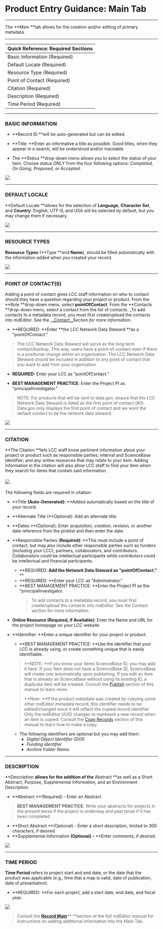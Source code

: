 # Product Entry Guidance: Main Tab

---

The **Main **tab allows for the creation and/or editing of primary metadata.

---

| Quick Reference: Required Sections |
| :--- |
| Basic Information \(Required\) |
| Default Locale \(Required\) |
| Resource Type \(Required\) |
| Point of Contact \(Required\) |
| Citation \(Required\) |
| Description \(Required\) |
| Time Period \(Required\) |

---

### **BASIC INFORMATION**

* **Record ID **will be auto-generated but can be edited.

* **Title: **Enter as informative a title as possible. Good titles, when they appear in a search, will be understood and/or traceable.

* The **Status **drop-down menu allows you to select the status of your item. Choose status ONLY from the four following options: _Completed, On Going, Proposed, or Accepted._

![](/assets/main_screenshot_updated.png)

---

### DEFAULT LOCALE

**Default Locale **allows for the selection of **Language**, **Character Set**, and **Country**. English, UTF-8, and USA will be selected by default, but you may change them if necessary.

![](/assets/default_locale.png)

---

### RESOURCE TYPES

**Resource Types** \(**Type **and **Name**\), should be filled automatically with the information added when you created your record.

![](/assets/resource_types.png)

---

### POINT OF CONTACT\(S\)

Adding a point of contact gives LCC staff information on who to contact should they have a question regarding your project or product. From the **Role **drop-down menu, select **pointOfContact**. From the **Contacts **drop-down menu, select a contact from the list of contacts. _To add contacts to a metadata record, you must first create/upload the contacts into mdEditor. See the _[_Contact _](/product-entry-guidance/contact-entry-guidance.md)_Section for more information._

* **REQUIRED: **Enter **the LCC Network Data Steward **as a "pointOfContact."

> The LCC Network Data Steward will serve as the long term contact/backup. This way, users have a point-of-contact even if there is a positional change within an organization. The LCC Network Data Steward should be included in addition to any point of contact that you want to add from your organization

* **REQUIRED:** Enter your LCC as "pointOfContact."

* **BEST MANAGEMENT PRACTICE**: Enter the Project PI as "principalInvestigator."

> NOTE: For products that will be sent to data.gov, ensure that the LCC Network Data Steward is listed as the first point of contact \(\#0\). Data.gov only displays the first point of contact and we want the default contact to be the network data steward.

![](/assets/point_of_contacts.png)

---

### CITATION

**The Citation **lets LCC staff know pertinent information about your project or product such as responsible parties; internal and ScienceBase identifier; and any online resources that may relate to your item. Adding information in the citation will also allow LCC staff to find your item when they search for items that contain said information.

#### ![](/assets/citation_updated.png)

The following fields are required in citation:

* **Title **\(Auto-Generated\)**: **Added automatically based on the title of your record.
* **Alternate Title \(**Optional\): Add an alternate title.
* **Dates **\(Optional\): Enter _acquisition, creation, revision,_ or another date reference from the picklist and then enter the date.
* **Responsible Parties \(**Required\)**: **This must include a point of contact, but may also include other responsible parties such as funders \(including your LCC\), partners, collaborators, and contributors. Collaborators could be intellectual participants while contributors could be intellectual and financial participants.
  * **REQUIRED: **Add the Network Data Steward as "pointOfContact."** **
  * **REQUIRED: **Enter your LCC as "Administrator." 
  * **BEST MANAGEMENT PRACTICE: **Enter the Project PI as the "principalInvestigator.
    > To add contacts to a metadata record, you must first create/upload the contacts into mdEditor. See the Contact section for more information.
* **Online Resource \(**Required, if Available\)**:** Enter the Name and URL for the project homepage on your LCC website

* **Identifier: **Enter a unique identifier for your project or product.

  * **BEST MANAGEMENT PRACTICE: **Use the identifier that your LCC is already using, or create something unique that is easily identifiable. 

  > **NOTE: **If you know your items ScienceBase ID, you may add it here. If your item does not have a ScienceBase ID, ScienceBase will create one automatically upon publishing. If you edit an item that is already on ScienceBase without using its existing ID, a duplicate item will be created. Consult the [Publish](/publish.md) section of this manual to learn more.
  >
  > **Note: **If the product metadata was created by copying some other mdEditor metadata record, this identifier needs to be edited/changed since it will reflect the copied record identifier. Only the mdEditor UUID changes to represent a new record when an item is copied. Consult the [Copy Records](/data-management/copy-records.md) section of this manual to learn how to make a copy.

  * The following identifiers are optional but you may add them: 
    * _Digital Object Identifier \(DOI\)_
    * _Funding identifier_
    * _Archive Folder Name._

---

### DESCRIPTION

**Description **allows for the addition of the** Abstract **as well as a Short Abstract, Purpose, Supplemental Information, and an Environment Description.

* **Abstract **\(Required\) - Enter an Abstract

> **BEST MANAGEMENT PRACTICE**: Write your abstracts for projects in the present tense if the project is underway and past tense if it has been completed.

* **Short Abstract **\(Optional\) - Enter a short description, limited to 300 characters, if desired
* **Supplemental Information **\(Optional\) -** **Enter comments, if desired. 

![](/assets/description_lcc.png)

---

### **TIME PERIOD**

**Time Period** refers to project start and end date, or the date that the product was applicable \(e.g., time that a map is valid, date of publication, date of presentation\).

* **REQUIRED: **For each project, add a start date, end date, and fiscal year.

![](/assets/time_period.png)

> Consult the [**Record Main**](https://adiwg.gitbooks.io/mdeditor/content/record/edit/main.html)** **section of the full mdEditor manual for instructions on adding additional information into the Main Tab.



